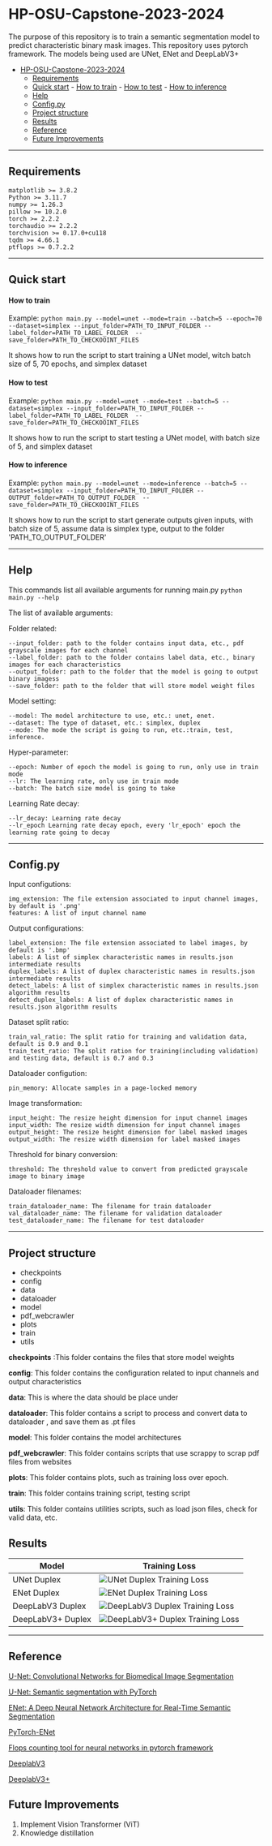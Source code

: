 # HP-OSU-Capstone-2023-2024

The purpose of this repository is to train a semantic segmentation model to predict characteristic binary mask images. This repository uses pytorch framework. The models being used are UNet, ENet and DeepLabV3+

- [HP-OSU-Capstone-2023-2024](#hp-osu-capstone-2023-2024)
	- [Requirements](#requirements)
	- [Quick start](#quick-start)
			- [How to train](#how-to-train)
			- [How to test](#how-to-test)
			- [How to inference](#how-to-inference)
	- [Help](#help)
	- [Config.py](#configpy)
	- [Project structure](#project-structure)
	- [Results](#results)
	- [Reference](#reference)
	- [Future Improvements](#future-improvements)
---
## Requirements
```
matplotlib >= 3.8.2
Python >= 3.11.7
numpy >= 1.26.3
pillow >= 10.2.0
torch >= 2.2.2
torchaudio >= 2.2.2
torchvision >= 0.17.0+cu118
tqdm >= 4.66.1
ptflops >= 0.7.2.2
```
---
## Quick start

#### How to train
Example:
`python main.py --model=unet --mode=train --batch=5 --epoch=70 --dataset=simplex --input_folder=PATH_TO_INPUT_FOLDER --label_folder=PATH_TO_LABEL_FOLDER  --save_folder=PATH_TO_CHECKOOINT_FILES`

It shows how to run the script to start training a UNet model, witch batch size of 5, 70 epochs, and simplex dataset
#### How to test
Example:
`python main.py --model=unet --mode=test --batch=5 --dataset=simplex --input_folder=PATH_TO_INPUT_FOLDER --label_folder=PATH_TO_LABEL_FOLDER  --save_folder=PATH_TO_CHECKOOINT_FILES`

It shows how to run the script to start testing a UNet model, with batch size of 5, and simplex dataset
#### How to inference
Example:
`python main.py --model=unet --mode=inference --batch=5 --dataset=simplex --input_folder=PATH_TO_INPUT_FOLDER --OUTPUT_folder=PATH_TO_OUTPUT_FOLDER  --save_folder=PATH_TO_CHECKOOINT_FILES`

It shows how to run the script to start generate outputs given inputs, with batch size of 5, assume data is simplex type, output to the folder 'PATH_TO_OUTPUT_FOLDER'

---
## Help
This commands list all available arguments for running main.py
`python main.py --help`

The list of available arguments:

Folder related:
```
--input_folder: path to the folder contains input data, etc., pdf grayscale images for each channel
--label_folder: path to the folder contains label data, etc., binary images	for each characteristics	
--output_folder: path to the folder that the model is going to output binary imagess
--save_folder: path to the folder that will store model weight files
```

Model setting:
```
--model: The model architecture to use, etc.: unet, enet.
--dataset: The type of dataset, etc.: simplex, duplex
--mode: The mode the script is going to run, etc.:train, test, inference.
```
Hyper-parameter:
```
--epoch: Number of epoch the model is going to run, only use in train mode
--lr: The learning rate, only use in train mode
--batch: The batch size model is going to take
```
Learning Rate decay:
```
--lr_decay: Learning rate decay
--lr_epoch Learning rate decay epoch, every 'lr_epoch' epoch the learning rate going to decay 
```

---
## Config.py
Input configutions:
```
img_extension: The file extension associated to input channel images, by default is '.png'
features: A list of input channel name
```

Output configurations:
```
label_extension: The file extension associated to label images, by default is '.bmp'
labels: A list of simplex characteristic names in results.json intermediate results
duplex_labels: A list of duplex characteristic names in results.json intermediate results 
detect_labels: A list of simplex characteristic names in results.json algorithm results
detect_duplex_labels: A list of duplex characteristic names in results.json algorithm results
```

Dataset split ratio:
```
train_val_ratio: The split ratio for training and validation data, default is 0.9 and 0.1 
train_test_ratio: The split ration for training(including validation) and testing data, default is 0.7 and 0.3
```

Dataloader configution:
```
pin_memory: Allocate samples in a page-locked memory 
```

Image transformation:
```
input_height: The resize height dimension for input channel images 
input_width: The resize width dimension for input channel images
output_height: The resize height dimension for label masked images
output_width: The resize width dimension for label masked images
```

Threshold for binary conversion:
```
threshold: The threshold value to convert from predicted grayscale image to binary image
```

Dataloader filenames:
```
train_dataloader_name: The filename for train dataloader
val_dataloader_name: The filename for validation dataloader
test_dataloader_name: The filename for test dataloader
```

---
## Project structure

- checkpoints
- config
- data
- dataloader
- model
- pdf_webcrawler
- plots
- train
- utils

**checkpoints** :This folder contains the files that store model weights

**config**: This folder contains the configuration related to input channels and output characteristics

**data**: This is where the data should be place under

**dataloader**: This folder contains a script to process and convert data to dataloader , and save them as .pt files

**model**: This folder contains the model architectures

**pdf_webcrawler**: This folder contains scripts that use scrappy to scrap pdf files from websites

**plots**: This folder contains plots, such as training loss over epoch.

**train**: This folder contains training script, testing script

**utils**: This folder contains utilities scripts, such as load json files, check for valid data, etc.

## Results

Model  | Training Loss												  |
-------|-------------------------------------------------------------|
UNet Duplex|![UNet Duplex Training Loss](./plots/UNet.png)   |
ENet Duplex|![ENet Duplex Training Loss](./plots/ENet.png)   | 
DeepLabV3 Duplex|![DeepLabV3 Duplex Training Loss](./plots/DeepLabV3.png)|
DeepLabV3+ Duplex|![DeepLabV3+ Duplex Training Loss](./plots/DeepLabV3+.png)|

---

## Reference
[U-Net: Convolutional Networks for Biomedical Image Segmentation](https://arxiv.org/pdf/1505.04597.pdf)

[U-Net: Semantic segmentation with PyTorch](https://github.com/milesial/Pytorch-UNet)

[ENet: A Deep Neural Network Architecture for Real-Time Semantic Segmentation](https://arxiv.org/pdf/1606.02147.pdf)

[PyTorch-ENet](https://github.com/davidtvs/PyTorch-ENet)

[Flops counting tool for neural networks in pytorch framework](https://github.com/sovrasov/flops-counter.pytorch/tree/master)

[DeeplabV3](https://github.com/pytorch/vision/blob/main/torchvision/models/segmentation/deeplabv3.py) 

[DeeplabV3+](https://medium.com/@r1j1nghimire/semantic-segmentation-using-deeplabv3-from-scratch-b1ff57a27be) 

## Future Improvements

1. Implement Vision Transformer (ViT)
2. Knowledge distillation 